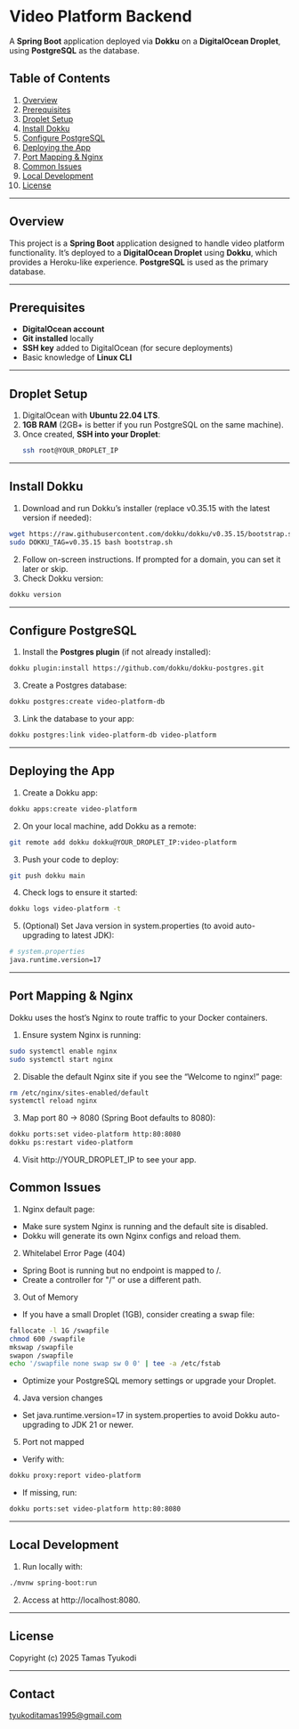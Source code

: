 # Video Platform Backend

A **Spring Boot** application deployed via **Dokku** on a **DigitalOcean Droplet**, using **PostgreSQL** as the database.

## Table of Contents
1. [Overview](#overview)  
2. [Prerequisites](#prerequisites)  
3. [Droplet Setup](#droplet-setup)  
4. [Install Dokku](#install-dokku)  
5. [Configure PostgreSQL](#configure-postgresql)  
6. [Deploying the App](#deploying-the-app)  
7. [Port Mapping & Nginx](#port-mapping--nginx)  
8. [Common Issues](#common-issues)  
9. [Local Development](#local-development)  
10. [License](#license)

---

## Overview
This project is a **Spring Boot** application designed to handle video platform functionality. It’s deployed to a **DigitalOcean Droplet** using **Dokku**, which provides a Heroku-like experience. **PostgreSQL** is used as the primary database.

---

## Prerequisites
- **DigitalOcean account**  
- **Git installed** locally  
- **SSH key** added to DigitalOcean (for secure deployments)  
- Basic knowledge of **Linux CLI**

---

## Droplet Setup
1. DigitalOcean with **Ubuntu 22.04 LTS**.
2. **1GB RAM** (2GB+ is better if you run PostgreSQL on the same machine).
3. Once created, **SSH into your Droplet**:
   ```bash
   ssh root@YOUR_DROPLET_IP

---

## Install Dokku
1. Download and run Dokku’s installer (replace v0.35.15 with the latest version if needed):
  ```bash
  wget https://raw.githubusercontent.com/dokku/dokku/v0.35.15/bootstrap.sh
  sudo DOKKU_TAG=v0.35.15 bash bootstrap.sh
  ```
2. Follow on-screen instructions. If prompted for a domain, you can set it later or skip.
3. Check Dokku version:
  ```bash
  dokku version
  ```

---

## Configure PostgreSQL
1. Install the **Postgres plugin** (if not already installed):
  ```bash
  dokku plugin:install https://github.com/dokku/dokku-postgres.git
  ```
3. Create a Postgres database:
  ```bash
  dokku postgres:create video-platform-db
  ```
3. Link the database to your app:
  ```bash
  dokku postgres:link video-platform-db video-platform
  ```

---

## Deploying the App
1. Create a Dokku app:
  ```bash
  dokku apps:create video-platform
  ```
2. On your local machine, add Dokku as a remote:
  ```bash
  git remote add dokku dokku@YOUR_DROPLET_IP:video-platform
  ```
3. Push your code to deploy:
  ```bash
  git push dokku main
  ```
4. Check logs to ensure it started:
  ```bash
  dokku logs video-platform -t
  ```
5. (Optional) Set Java version in system.properties (to avoid auto-upgrading to latest JDK):
  ```bash
  # system.properties
  java.runtime.version=17
  ```

---

## Port Mapping & Nginx
Dokku uses the host’s Nginx to route traffic to your Docker containers.
1. Ensure system Nginx is running:
  ```bash
  sudo systemctl enable nginx
  sudo systemctl start nginx
  ```
2. Disable the default Nginx site if you see the “Welcome to nginx!” page:
  ```bash
  rm /etc/nginx/sites-enabled/default
  systemctl reload nginx
  ```
3. Map port 80 → 8080 (Spring Boot defaults to 8080):
  ```bash
  dokku ports:set video-platform http:80:8080
  dokku ps:restart video-platform
  ```
4. Visit http://YOUR_DROPLET_IP to see your app.


## Common Issues
1. Nginx default page:
  - Make sure system Nginx is running and the default site is disabled.
  - Dokku will generate its own Nginx configs and reload them.
2. Whitelabel Error Page (404)
  - Spring Boot is running but no endpoint is mapped to /.
  - Create a controller for "/" or use a different path.
3. Out of Memory
  - If you have a small Droplet (1GB), consider creating a swap file:
  ```bash
  fallocate -l 1G /swapfile
  chmod 600 /swapfile
  mkswap /swapfile
  swapon /swapfile
  echo '/swapfile none swap sw 0 0' | tee -a /etc/fstab
  ```
  - Optimize your PostgreSQL memory settings or upgrade your Droplet.
4. Java version changes
  - Set java.runtime.version=17 in system.properties to avoid Dokku auto-upgrading to JDK 21 or newer.
5. Port not mapped
  - Verify with:
  ```bash
  dokku proxy:report video-platform
  ```
  - If missing, run:
  ```bash
  dokku ports:set video-platform http:80:8080
  ```

---

## Local Development
1. Run locally with:
  ```bash
  ./mvnw spring-boot:run
  ```
2. Access at http://localhost:8080.

---

## License
Copyright (c) 2025 Tamas Tyukodi

---
## Contact
tyukoditamas1995@gmail.com
